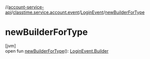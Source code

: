 //[account-service-api](../../../index.md)/[classtime.service.account.event](../index.md)/[LoginEvent](index.md)/[newBuilderForType](new-builder-for-type.md)

# newBuilderForType

[jvm]\
open fun [newBuilderForType](new-builder-for-type.md)(): [LoginEvent.Builder](-builder/index.md)
